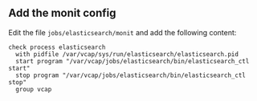 ## Add the monit config

Edit the file `jobs/elasticsearch/monit` and add the following content:

```
check process elasticsearch
  with pidfile /var/vcap/sys/run/elasticsearch/elasticsearch.pid
  start program "/var/vcap/jobs/elasticsearch/bin/elasticsearch_ctl start"
  stop program "/var/vcap/jobs/elasticsearch/bin/elasticsearch_ctl stop"
  group vcap
```
